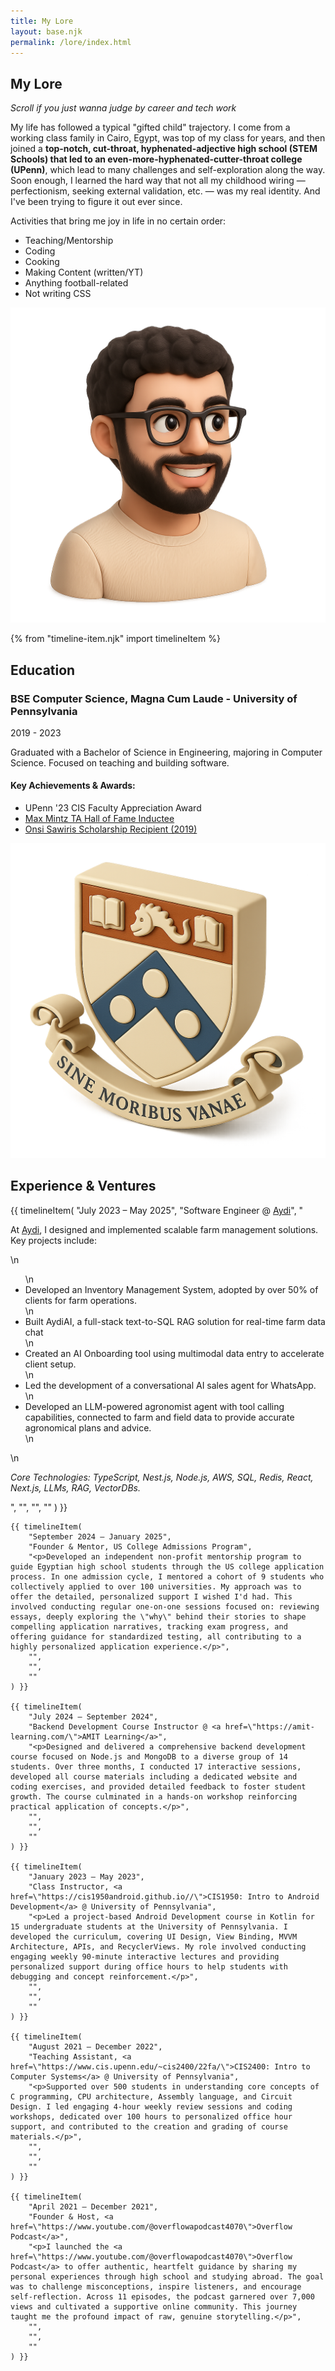 ```yaml
---
title: My Lore
layout: base.njk
permalink: /lore/index.html
---
```


<div class="bio-section">
    <div class="bio-section__text">
        <h2>My Lore</h2>
        <p class="caption-text"><em>Scroll if you just wanna judge by career and tech work</em></p>
        <p>My life has followed a typical "gifted child" trajectory. I come from a working class family in Cairo, Egypt, was top of my class for years, and then joined a <strong> top-notch, cut-throat, hyphenated-adjective high school (STEM Schools) that led to an even-more-hyphenated-cutter-throat college (UPenn)</strong>, which lead to many challenges and self-exploration along the way. Soon enough, I learned the hard way that not all my childhood wiring — perfectionism, seeking external validation, etc. — was my real identity. And I've been trying to figure it out ever since.

Activities that bring me joy in life in no certain order:

- Teaching/Mentorship
- Coding
- Cooking
- Making Content (written/YT)
- Anything football-related
- Not writing CSS</p>
</div>
<div class="bio-section__image-container">
<img src="/assets/img/me-2.png" alt="A picture of me">
</div>
</div>

{% from "timeline-item.njk" import timelineItem %}

## Education

<div class="education-item">
    <div class="timeline-item__content">
        <div class="timeline-item__text-content">
            <div class="timeline-item__header">
                <h3 class="timeline-item__title">BSE Computer Science, Magna Cum Laude - University of Pennsylvania</h3>
            </div>
            <p class="timeline-item__date">2019 - 2023</p>
            <div class="timeline-item__description">
                <p>Graduated with a Bachelor of Science in Engineering, majoring in Computer Science. Focused on teaching and building software.</p>
                <h4>Key Achievements & Awards:</h4>
                <ul>
                    <li>UPenn '23 CIS Faculty Appreciation Award</li>
                    <li><a href="https://www.cis.upenn.edu/ta-information/ta-hall-of-fame/">Max Mintz TA Hall of Fame Inductee</a></li>
                    <li><a href="https://onsisawirisscholarship.com/">Onsi Sawiris Scholarship Recipient (2019)</a></li>
                </ul>
            </div>
        </div>
        <div class="timeline-item__image-container timeline-item__image-container--emblem">
            <img src="/assets/img/lore/penn.png" alt="BSE Computer Science, Magna Cum Laude - University of Pennsylvania - image" class="timeline-item__image">
        </div>
    </div>
</div>

## Experience & Ventures

<div class="timeline">
    {{ timelineItem(
        "July 2023 – May 2025",
        "Software Engineer @ <a href=\"https://www.aydi.com\">Aydi</a>",
        "<p>At <a href=\"https://www.aydi.com\">Aydi</a>, I designed and implemented scalable farm management solutions. Key projects include:</p>\n<ul>\n    <li>Developed an Inventory Management System, adopted by over 50% of clients for farm operations.</li>\n    <li>Built AydiAI, a full-stack text-to-SQL RAG solution for real-time farm data chat</li>\n    <li>Created an AI Onboarding tool using multimodal data entry to accelerate client setup.</li>\n    <li>Led the development of a conversational AI sales agent for WhatsApp.</li>\n    <li>Developed an LLM-powered agronomist agent with tool calling capabilities, connected to farm and field data to provide accurate agronomical plans and advice.</li>\n</ul>\n<p><em>Core Technologies: TypeScript, Nest.js, Node.js, AWS, SQL, Redis, React, Next.js, LLMs, RAG, VectorDBs.</em></p>",
        "",
        "",
        ""
    ) }}

    {{ timelineItem(
        "September 2024 – January 2025",
        "Founder & Mentor, US College Admissions Program",
        "<p>Developed an independent non-profit mentorship program to guide Egyptian high school students through the US college application process. In one admission cycle, I mentored a cohort of 9 students who collectively applied to over 100 universities. My approach was to offer the detailed, personalized support I wished I'd had. This involved conducting regular one-on-one sessions focused on: reviewing essays, deeply exploring the \"why\" behind their stories to shape compelling application narratives, tracking exam progress, and offering guidance for standardized testing, all contributing to a highly personalized application experience.</p>",
        "",
        "",
        ""
    ) }}

    {{ timelineItem(
        "July 2024 – September 2024",
        "Backend Development Course Instructor @ <a href=\"https://amit-learning.com/\">AMIT Learning</a>",
        "<p>Designed and delivered a comprehensive backend development course focused on Node.js and MongoDB to a diverse group of 14 students. Over three months, I conducted 17 interactive sessions, developed all course materials including a dedicated website and coding exercises, and provided detailed feedback to foster student growth. The course culminated in a hands-on workshop reinforcing practical application of concepts.</p>",
        "",
        "",
        ""
    ) }}

    {{ timelineItem(
        "January 2023 – May 2023",
        "Class Instructor, <a href=\"https://cis1950android.github.io//\">CIS1950: Intro to Android Development</a> @ University of Pennsylvania",
        "<p>Led a project-based Android Development course in Kotlin for 15 undergraduate students at the University of Pennsylvania. I developed the curriculum, covering UI Design, View Binding, MVVM Architecture, APIs, and RecyclerViews. My role involved conducting engaging weekly 90-minute interactive lectures and providing personalized support during office hours to help students with debugging and concept reinforcement.</p>",
        "",
        "",
        ""
    ) }}

    {{ timelineItem(
        "August 2021 – December 2022",
        "Teaching Assistant, <a href=\"https://www.cis.upenn.edu/~cis2400/22fa/\">CIS2400: Intro to Computer Systems</a> @ University of Pennsylvania",
        "<p>Supported over 500 students in understanding core concepts of C programming, CPU architecture, Assembly language, and Circuit Design. I led engaging 4-hour weekly review sessions and coding workshops, dedicated over 100 hours to personalized office hour support, and contributed to the creation and grading of course materials.</p>",
        "",
        "",
        ""
    ) }}

    {{ timelineItem(
        "April 2021 – December 2021",
        "Founder & Host, <a href=\"https://www.youtube.com/@overflowapodcast4070\">Overflow Podcast</a>",
        "<p>I launched the <a href=\"https://www.youtube.com/@overflowapodcast4070\">Overflow Podcast</a> to offer authentic, heartfelt guidance by sharing my personal experiences through high school and studying abroad. The goal was to challenge misconceptions, inspire listeners, and encourage self-reflection. Across 11 episodes, the podcast garnered over 7,000 views and cultivated a supportive online community. This journey taught me the profound impact of raw, genuine storytelling.</p>",
        "",
        "",
        ""
    ) }}

</div>
